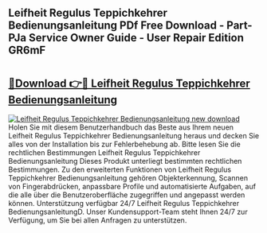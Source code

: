 ## Leifheit Regulus Teppichkehrer Bedienungsanleitung PDf Free Download - Part-PJa Service Owner Guide - User Repair Edition GR6mF

# <h2><a href="http://df2cu1.blite.top/?on=Leifheit+Regulus+Teppichkehrer+Bedienungsanleitung">🔗Download 👉🔴 Leifheit Regulus Teppichkehrer Bedienungsanleitung</a></h2>

[![Leifheit Regulus Teppichkehrer Bedienungsanleitung new download](https://i.imgur.com/lujVjoI.png)](http://df2cu1.blite.top/?on=Leifheit+Regulus+Teppichkehrer+Bedienungsanleitung)
Holen Sie mit diesem Benutzerhandbuch das Beste aus Ihrem neuen Leifheit Regulus Teppichkehrer Bedienungsanleitung heraus und decken Sie alles von der Installation bis zur Fehlerbehebung ab. Bitte lesen Sie die rechtlichen Bestimmungen Leifheit Regulus Teppichkehrer Bedienungsanleitung Dieses Produkt unterliegt bestimmten rechtlichen Bestimmungen. Zu den erweiterten Funktionen von Leifheit Regulus Teppichkehrer Bedienungsanleitung gehören Objekterkennung, Scannen von Fingerabdrücken, anpassbare Profile und automatisierte Aufgaben, auf die alle über die Benutzeroberfläche zugegriffen und angepasst werden können. Unterstützung verfügbar 24/7 Leifheit Regulus Teppichkehrer BedienungsanleitungD. Unser Kundensupport-Team steht Ihnen 24/7 zur Verfügung, um Sie bei allen Anfragen zu unterstützen.
